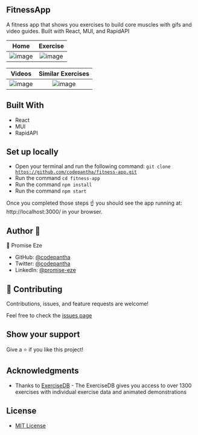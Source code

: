 ## FitnessApp

A fitness app that shows you exercises to build core muscles with gifs and video guides. Built with React, MUI, and RapidAPI

Home | Exercise
:------:|:-----:
![image](https://user-images.githubusercontent.com/46839548/174563688-e793777c-cd61-460a-aa7c-04ebf7cda46e.png) | ![image](https://user-images.githubusercontent.com/46839548/174564117-45434950-9ed7-43cf-b7bc-89686a9df09a.png)

Videos | Similar Exercises
:------:|:-----:
![image](https://user-images.githubusercontent.com/46839548/174564561-78f2d3f9-9959-4e78-9527-481da6627b71.png) | ![image](https://user-images.githubusercontent.com/46839548/174564744-7e0983f6-c004-4b1a-bcd4-8af8b29f8875.png)

## Built With

- React
- MUI
- RapidAPI

## Set up locally

- Open your terminal and run the following command: <code>git clone https://github.com/codepantha/fitness-app.git</code>
- Run the command <code>cd fitness-app</code>
- Run the command <code>npm install</code>
- Run the command <code>npm start</code>

Once you completed those steps ☝️ you should see the app running at: http://localhost:3000/ in your browser.

## Author 👤

👤 Promise Eze

- GitHub: [@codepantha](https://github.com/codepantha)<br>
- Twitter: [@codepantha](https://twitter.com/codepantha)<br>
- LinkedIn: [@promise-eze](https://www.linkedin.com/in/promise-eze/)<br>

## 🤝 Contributing

Contributions, issues, and feature requests are welcome!

Feel free to check the [issues page](https://github.com/codepantha/fitness-app/issues)

## Show your support

Give a ⭐️ if you like this project!

## Acknowledgments

- Thanks to [ExerciseDB](https://rapidapi.com/justin-WFnsXH_t6/api/exercisedb/) - The ExerciseDB gives you access to over 1300 exercises with individual exercise data and animated demonstrations

## License

- [MIT License](./LICENSE)
